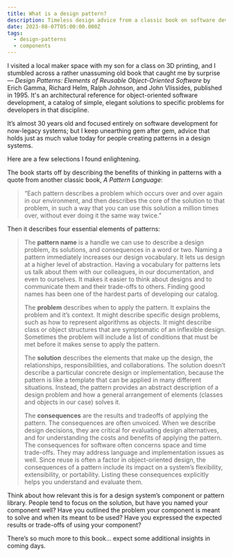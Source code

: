 ```yaml
---
title: What is a design pattern?
description: Timeless design advice from a classic book on software development.
date: 2023-08-07T05:00:00.000Z
tags:
  - design-patterns
  - components
---
```


I visited a local maker space with my son for a class on 3D printing, and I stumbled across a rather unassuming old book that caught me by surprise — *Design Patterns: Elements of Reusable Object-Oriented Software* by Erich Gamma, Richard Helm, Ralph Johnson, and John Vlissides, published in 1995. It's an architectural reference for object-oriented software development, a catalog of simple, elegant solutions to specific problems for developers in that discipline.

It’s almost 30 years old and focused entirely on software development for now-legacy systems; but I keep unearthing gem after gem, advice that holds just as much value today for people creating patterns in a design systems. 

Here are a few selections I found enlightening. 

The book starts off by describing the benefits of thinking in patterns with a quote from another classic book, *A Pattern Language*:

> “Each pattern describes a problem which occurs over and over again in our environment, and then describes the core of the solution to that problem, in such a way that you can use this solution a million times over, without ever doing it the same way twice.”

Then it describes four essential elements of patterns:

> The **pattern name** is a handle we can use to describe a design problem, its solutions, and consequences in a word or two. Naming a pattern immediately increases our design vocabulary. It lets us design at a higher level of abstraction. Having a vocabulary for patterns lets us talk about them with our colleagues, in our documentation, and even to ourselves. It makes it easier to think about designs and to communicate them and their trade-offs to others. Finding good names has been one of the hardest parts of developing our catalog.
> 
> The **problem** describes when to apply the pattern. It explains the problem and it’s context. It might describe specific design problems, such as how to represent algorithms as objects. It might describe class or object structures that are symptomatic of an inflexible design. Sometimes the problem will include a list of conditions that must be met before it makes sense to apply the pattern.
> 
> The **solution** describes the elements that make up the design, the relationships, responsibilities, and collaborations. The solution doesn’t describe a particular concrete design or implementation, because the pattern is like a template that can be applied in many different situations. Instead, the pattern provides an abstract description of a design problem and how a general arrangement of elements (classes and objects in our case) solves it.
> 
> The **consequences** are the results and tradeoffs of applying the pattern. The consequences are often unvoiced. When we describe design decisions, they are critical for evaluating design alternatives, and for understanding the costs and benefits of applying the pattern. The consequences for software often concerns space and time trade-offs. They may address language and implementation issues as well. Since reuse is often a factor in object-oriented design, the consequences of a pattern include its impact on a system’s flexibility, extensibility, or portability. Listing these consequences explicitly helps you understand and evaluate them.

Think about how relevant this is for a design system’s component or pattern library. People tend to focus on the solution, but have you named your component well? Have you outlined the problem your component is meant to solve and when its meant to be used? Have you expressed the expected results or trade-offs of using your component?

There’s so much more to this book… expect some additional insights in coming days.
